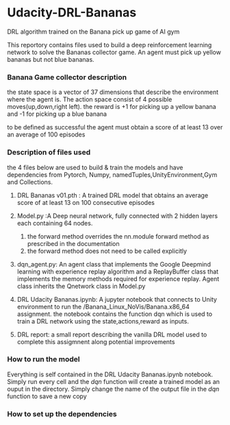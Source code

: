 # Udacity-DRL-Bananas
DRL algorithm trained on the Banana pick up game of AI gym

This reportory contains files used to build a deep reinforcement learning network to solve the Bananas collector game. An agent must pick up yellow bananas but not blue bananas. 

### Banana Game collector description
the state space is a vector of 37 dimensions that describe the environment where the agent is. The action space consist of 4 possible moves(up,down,right left). the reward is +1 for picking up a yellow banana and -1 for picking up a blue banana

to be defined as successful the agent must obtain a score of at least 13 over an average of 100 episodes

### Description of files used

the 4 files below are used to build & train the models and have dependencies from Pytorch, Numpy, namedTuples,UnityEnvironment,Gym and Collections.

1. DRL Bananas v01.pth : A trained DRL model that obtains an average score of at least 13 on 100 consecutive episodes

2. Model.py :A Deep neural network, fully connected with 2 hidden layers each containing 64 nodes. 
    1. the forward method overrides the nn.module forward method as prescribed in the documentation
    2. the forward method does not need to be called explicitly

3. dqn_agent.py: An agent class that implements the Google Deepmind learning with experience replay algorithm and a ReplayBuffer class that implements the memory methods required for experience replay. Agent class inherits the Qnetwork class in Model.py
   
4. DRL Udacity Bananas.ipynb: A jupyter notebook  that connects to Unity environment to run the /Banana_Linux_NoVis/Banana.x86_64 assignment. the notebook contains the function dqn which is used to train a DRL network using the state,actions,reward as inputs.

5. DRL report: a small report describing the vanilla DRL model used to complete this assigmnent along potential improvements

### How to run the model

Everything is self contained in the DRL Udacity Bananas.ipynb notebook. Simply run every cell and the *dqn* function will create a trained model as an ouput in the directory. Simply change the name of the output file in the *dqn* function to save a new copy

### How to set up the dependencies


